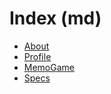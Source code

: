 Index (md)
==========
* [About](/about)
* [Profile](/profile)
* [MemoGame](/memogame/index)
* [Specs](/specs.html)
